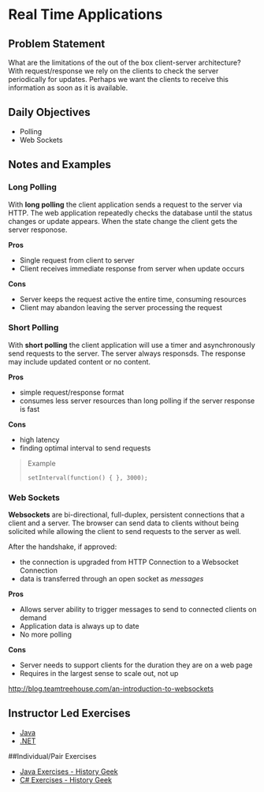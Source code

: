 # Real Time Applications 

## Problem Statement

What are the limitations of the out of the box client-server architecture? With request/response we rely on the clients to check the server periodically for updates. Perhaps we want the clients to receive this information as soon as it is available.

## Daily Objectives

* Polling
* Web Sockets


## Notes and Examples

### Long Polling

<div class="definition note">

With **long polling** the client application sends a request to the server via HTTP. The web application repeatedly checks the 
database until the status changes or update appears. When the state change the client gets the server responose.

</div>

**Pros**

* Single request from client to server
* Client receives immediate response from server when update occurs

**Cons**

* Server keeps the request active the entire time, consuming resources
* Client may abandon leaving the server processing the request

### Short Polling

<div class="definition note">

With **short polling** the client application will use a timer and asynchronously send requests to the server. The server always responsds. The response may include updated content or no content.

</div>

**Pros**

* simple request/response format
* consumes less server resources than long polling if the server response is fast

**Cons**

* high latency
* finding optimal interval to send requests

> Example
>
> `setInterval(function() { }, 3000);`

### Web Sockets

<div class="definition note">

**Websockets** are bi-directional, full-duplex, persistent connections that a client and a server. The browser can send data to clients without being solicited while allowing the client to send requests to the server as well.

</div>

After the handshake, if approved:

- the connection is upgraded from HTTP Connection to a Websocket Connection
- data is transferred through an open socket as *messages*

**Pros**

* Allows server ability to trigger messages to send to connected clients on demand
* Application data is always up to date
* No more polling

**Cons**

* Server needs to support clients for the duration they are on a web page
* Requires in the largest sense to scale out, not up

http://blog.teamtreehouse.com/an-introduction-to-websockets

## Instructor Led Exercises

- [Java](https://bitbucket.org/te-curriculum/m4-java-realtime-apps)
- [.NET](https://bitbucket.org/te-curriculum/m4-realtime-apps)

##Individual/Pair Exercises

- [Java Exercises - History Geek](https://bitbucket.org/te-curriculum/m4-java-historygeek-exercises)
- [C# Exercises - History Geek](https://bitbucket.org/te-curriculum/m4-csharp-history-geek-starter)

